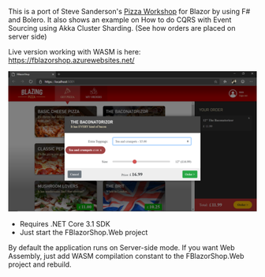 This is a port of Steve Sanderson's [Pizza Workshop](https://github.com/dotnet-presentations/blazor-workshop) for Blazor
by using F# and Bolero. It also shows an example on How to do CQRS with Event Sourcing using Akka Cluster Sharding. (See how orders are placed on server side)

Live version working with WASM is here: https://fblazorshop.azurewebsites.net/


![ScreenShot](FBlazor.png)

- Requires .NET Core 3.1 SDK
- Just start the FBlazorShop.Web project

By default the application runs on Server-side mode. If you want Web Assembly, just add WASM compilation constant to the FBlazorShop.Web project and rebuild.
